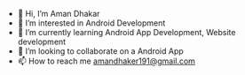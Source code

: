 - 👋 Hi, I’m Aman Dhakar
- 👀 I’m interested in Android Development 
- 🌱 I’m currently learning Android App Development, Website development
- 💞️ I’m looking to collaborate on a Android App
- 📫 How to reach me amandhaker191@gmail.com


<!---
AMANDHGAKAR20BCR7078/AMANDHGAKAR20BCR7078 is a ✨ special ✨ repository because its `README.md` (this file) appears on your GitHub profile.
You can click the Preview link to take a look at your changes.
--->
